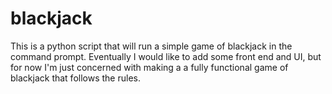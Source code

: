 # blackjack
This is a python script that will run a simple game of blackjack in the command prompt. Eventually I would like to add some front end and UI, but for now I'm 
just concerned with making a a fully functional game of blackjack that follows the rules.
